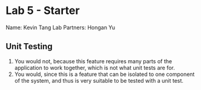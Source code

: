 # Lab 5 - Starter

Name: Kevin Tang
Lab Partners: Hongan Yu

## Unit Testing

1) You would not, because this feature requires many parts of the application to work together, which is not what unit tests are for.
2) You would, since this is a feature that can be isolated to one component of the system, and thus is very suitable to be tested with a unit test.